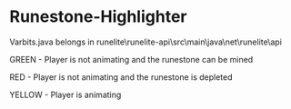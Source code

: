 # Runestone-Highlighter

Varbits.java belongs in runelite\runelite-api\src\main\java\net\runelite\api

GREEN - Player is not animating and the runestone can be mined

RED - Player is not animating and the runestone is depleted

YELLOW - Player is animating
